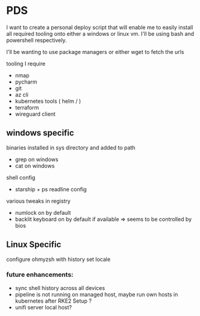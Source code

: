 # PDS

I want to create a personal deploy script that will enable me to easily install all required tooling onto either a windows or linux vm. I'll be using bash and powershell respectively.

I'll be wanting to use package managers or either wget to fetch the urls

tooling I require

- nmap
- pycharm
- git
- az cli
- kubernetes tools ( helm / )
- terraform
- wireguard client

## windows specific
binaries installed in sys directory and added to path
- grep on windows
- cat on windows

shell config
- starship + ps readline config


various tweaks in registry

- numlock on by default
- backlit keyboard on by default if available => seems to be controlled by bios

## Linux Specific

configure ohmyzsh with history
set locale


### future enhancements:

- sync shell history across all devices
- pipeline is not running on managed host, maybe run own hosts in kubernetes after RKE2 Setup ?
- unifi server local host?
